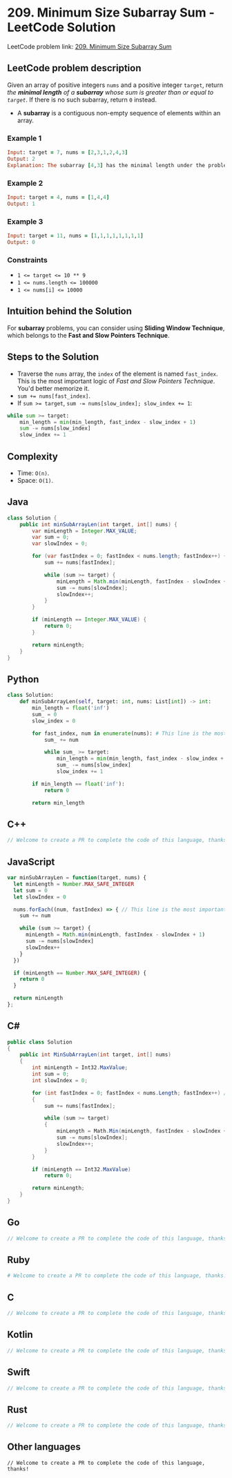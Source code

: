 # 209. Minimum Size Subarray Sum - LeetCode Solution
LeetCode problem link: [209. Minimum Size Subarray Sum](https://leetcode.com/problems/minimum-size-subarray-sum)

## LeetCode problem description
Given an array of positive integers `nums` and a positive integer `target`, return _the **minimal length** of a **subarray** whose sum is greater than or equal to `target`_. If there is no such subarray, return `0` instead.

* A **subarray** is a contiguous non-empty sequence of elements within an array.

### Example 1
```ruby
Input: target = 7, nums = [2,3,1,2,4,3]
Output: 2
Explanation: The subarray [4,3] has the minimal length under the problem constraint.
```

### Example 2
```ruby
Input: target = 4, nums = [1,4,4]
Output: 1
```

### Example 3
```ruby
Input: target = 11, nums = [1,1,1,1,1,1,1,1]
Output: 0
```

### Constraints
- `1 <= target <= 10 ** 9`
- `1 <= nums.length <= 100000`
- `1 <= nums[i] <= 10000`

## Intuition behind the Solution
For **subarray** problems, you can consider using **Sliding Window Technique**, which belongs to the **Fast and Slow Pointers Technique**.

## Steps to the Solution
* Traverse the `nums` array, the `index` of the element is named `fast_index`. This is the most important logic of _Fast and Slow Pointers Technique_. You'd better memorize it.
* `sum += nums[fast_index]`.
* If `sum >= target`, `sum -= nums[slow_index]; slow_index += 1`:
```python
while sum >= target:
    min_length = min(min_length, fast_index - slow_index + 1)
    sum -= nums[slow_index]
    slow_index += 1
```

## Complexity
* Time: `O(n)`.
* Space: `O(1)`.

## Java
```java
class Solution {
    public int minSubArrayLen(int target, int[] nums) {
        var minLength = Integer.MAX_VALUE;
        var sum = 0;
        var slowIndex = 0;

        for (var fastIndex = 0; fastIndex < nums.length; fastIndex++) { // This line is the most important. You'd better memorize it.
            sum += nums[fastIndex];

            while (sum >= target) {
                minLength = Math.min(minLength, fastIndex - slowIndex + 1);
                sum -= nums[slowIndex];
                slowIndex++;
            }
        }

        if (minLength == Integer.MAX_VALUE) {
            return 0;
        }

        return minLength;
    }
}
```

## Python
```python
class Solution:
    def minSubArrayLen(self, target: int, nums: List[int]) -> int:
        min_length = float('inf')
        sum_ = 0
        slow_index = 0

        for fast_index, num in enumerate(nums): # This line is the most important. You'd better memorize it.
            sum_ += num

            while sum_ >= target:
                min_length = min(min_length, fast_index - slow_index + 1)
                sum_ -= nums[slow_index]
                slow_index += 1

        if min_length == float('inf'):
            return 0

        return min_length
```

## C++
```cpp
// Welcome to create a PR to complete the code of this language, thanks!
```

## JavaScript
```javascript
var minSubArrayLen = function(target, nums) {
  let minLength = Number.MAX_SAFE_INTEGER
  let sum = 0
  let slowIndex = 0

  nums.forEach((num, fastIndex) => { // This line is the most important. You'd better memorize it.
    sum += num

    while (sum >= target) {
      minLength = Math.min(minLength, fastIndex - slowIndex + 1)
      sum -= nums[slowIndex]
      slowIndex++
    }
  })

  if (minLength == Number.MAX_SAFE_INTEGER) {
    return 0
  }

  return minLength
};
```

## C#
```c#
public class Solution
{
    public int MinSubArrayLen(int target, int[] nums)
    {
        int minLength = Int32.MaxValue;
        int sum = 0;
        int slowIndex = 0;

        for (int fastIndex = 0; fastIndex < nums.Length; fastIndex++) // This line is the most important. You'd better memorize it.
        {
            sum += nums[fastIndex];

            while (sum >= target)
            {
                minLength = Math.Min(minLength, fastIndex - slowIndex + 1);
                sum -= nums[slowIndex];
                slowIndex++;
            }
        }

        if (minLength == Int32.MaxValue)
            return 0;

        return minLength;
    }
}
```

## Go
```go
// Welcome to create a PR to complete the code of this language, thanks!
```

## Ruby
```ruby
# Welcome to create a PR to complete the code of this language, thanks!
```

## C
```c
// Welcome to create a PR to complete the code of this language, thanks!
```

## Kotlin
```kotlin
// Welcome to create a PR to complete the code of this language, thanks!
```

## Swift
```swift
// Welcome to create a PR to complete the code of this language, thanks!
```

## Rust
```rust
// Welcome to create a PR to complete the code of this language, thanks!
```

## Other languages
```
// Welcome to create a PR to complete the code of this language, thanks!
```

